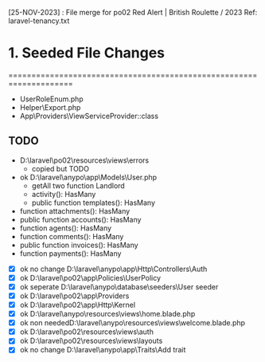[25-NOV-2023] : File merge for po02
Red Alert | British Roulette / 2023
Ref: laravel-tenancy.txt

# 1. Seeded File Changes 
====================================================================
- UserRoleEnum.php
- Helper\Export.php
- App\Providers\ViewServiceProvider::class


## TODO
- D:\laravel\po02\resources\views\errors
  - copied but TODO
- ok D:\laravel\anypo\app\Models\User.php
	- getAll two function Landlord
	- activity(): HasMany
 	- public function templates(): HasMany
- function attachments(): HasMany
- public function accounts(): HasMany
- function agents(): HasMany
- function comments(): HasMany
- public function invoices(): HasMany
- function payments(): HasMany


- [x] ok no change D:\laravel\anypo\app\Http\Controllers\Auth
- [x] ok D:\laravel\po02\app\Policies\UserPolicy
- [x] ok seperate D:\laravel\anypo\database\seeders\User seeder
- [x] ok D:\laravel\po02\app\Providers
- [x] ok D:\laravel\po02\app\Http\Kernel
- [x] ok D:\laravel\anypo\resources\views\home.blade.php
- [x] ok non neededD:\laravel\anypo\resources\views\welcome.blade.php
- [x] ok D:\laravel\po02\resources\views\auth
- [x] ok D:\laravel\po02\resources\views\layouts
- [x] ok no change D:\laravel\anypo\app\Traits\Add trait
